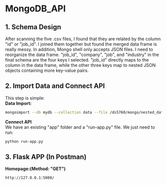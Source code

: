 # MongoDB_API
## 1. Schema Design <br>
After scanning the five .csv files, I found that they are related by the column "id" or "job_id". I joined them together but found the merged data frame is really messy. In addition, Mongo shell only accepts JSON files. I need to reorganize the data frame. "job_id", "company", "job", and "industry" in the final schema are the four keys I selected. "job_id" directly maps to the column in the data frame, while the other three keys map to nested JSON objects containing more key-value pairs. <br>
## 2. Import Data and Connect API <br>
This step is simple: <br>
**Data Import:** <br>
```bash
mongoimport --db mydb --collection data --file /ds5760/mongo/nested_data.json --jsonArray
``` 
**Connect API** <br>
We have an existing "app" folder and a "run-app.py" file. We just need to run: <br>
```bash
python run-app.py
```
## 3. Flask APP (In Postman)
**Homepage:(Method: "GET")**
```bash
http://127.0.0.1:5000/
```
